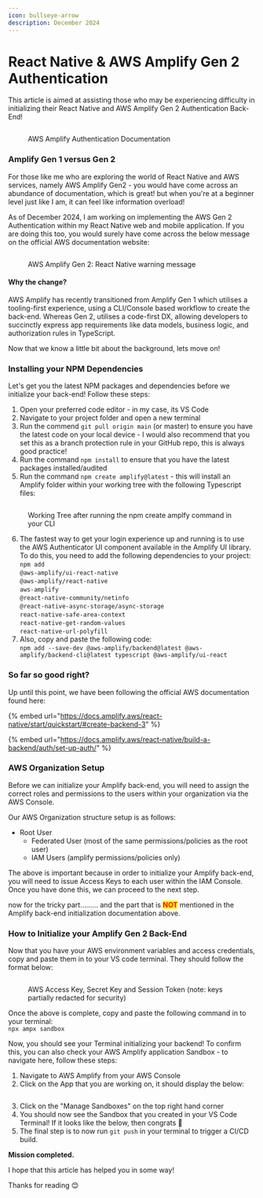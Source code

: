 ```yaml
---
icon: bullseye-arrow
description: December 2024
---
```


# React Native & AWS Amplify Gen 2 Authentication

This article is aimed at assisting those who may be experiencing difficulty in initializing their React Native and AWS Amplify Gen 2 Authentication Back-End!&#x20;

<figure><img src="../.gitbook/assets/Screenshot 2024-12-03 at 4.01.18 pm.png" alt=""><figcaption><p>AWS Amplify Authentication Documentation</p></figcaption></figure>

### Amplify Gen 1 versus Gen 2

For those like me who are exploring the world of React Native and AWS services, namely AWS Amplify Gen2 - you would have come across an abundance of documentation, which is great! but when you're at a beginner level just like I am, it can feel like information overload!

As of December 2024, I am working on implementing the AWS Gen 2 Authentication within my React Native web and mobile application. If you are doing this too, you would surely have come across the below message on the official AWS documentation website:&#x20;

<div data-full-width="false"><figure><img src="../.gitbook/assets/Screenshot 2024-12-03 at 3.59.50 pm.png" alt=""><figcaption><p>AWS Amplify Gen 2: React Native warning message</p></figcaption></figure></div>

#### Why the change?

AWS Amplify has recently transitioned from Amplify Gen 1 which utilises a tooling-first experience, using a CLI/Console based workflow to create the back-end. Whereas Gen 2, utilises a code-first DX, allowing developers to succinctly express app requirements like data models, business logic, and authorization rules in TypeScript.&#x20;

Now that we know a little bit about the background, lets move on!

### Installing your NPM Dependencies

Let's get you the latest NPM packages and dependencies before we initialize your back-end! Follow these steps:

1. Open your preferred code editor - in my case, its VS Code
2. Navigate to your project folder and open a new terminal
3. Run the commend `git pull origin main` (or master) to ensure you have the latest code on your local device - I would also recommend that you set this as a branch protection rule in your GitHub repo, this is always good practice!
4. Run the command `npm install` to ensure that you have the latest packages installed/audited
5. Run the command `npm create amplify@latest` - this will install an Amplify folder within your working tree with the following Typescript files:

<figure><img src="../.gitbook/assets/Screenshot 2024-12-03 at 4.20.47 pm.png" alt=""><figcaption><p>Working Tree after running the npm create amplfy command in your CLI</p></figcaption></figure>

6. The fastest way to get your login experience up and running is to use the AWS Authenticator UI component available in the Amplify UI library. To do this, you need to add the following dependencies to your project:\
   `npm add`\
   `@aws-amplify/ui-react-native`\
   `@aws-amplify/react-native`\
   `aws-amplify`\
   `@react-native-community/netinfo`\
   `@react-native-async-storage/async-storage`\
   `react-native-safe-area-context`\
   `react-native-get-random-values`\
   `react-native-url-polyfill`
7. Also, copy and paste the following code:\
   `npm add --save-dev @aws-amplify/backend@latest @aws-amplify/backend-cli@latest typescript @aws-amplify/ui-react`

### So far so good right?&#x20;

Up until this point, we have been following the official AWS documentation found here:

{% embed url="https://docs.amplify.aws/react-native/start/quickstart/#create-backend-3" %}

{% embed url="https://docs.amplify.aws/react-native/build-a-backend/auth/set-up-auth/" %}

### AWS Organization Setup

Before we can initialize your Amplify back-end, you will need to assign the correct roles and permissions to the users within your organization via the AWS Console.&#x20;

Our AWS Organization structure setup is as follows:

* Root User&#x20;
  * Federated User (most of the same permissions/policies as the root user)
  * IAM Users (amplify permissions/policies only)

The above is important because in order to initialize your Amplify back-end, you will need to issue Access Keys to each user within the IAM Console. Once you have done this, we can proceed to the next step.

now for the tricky part......... and the part that is <mark style="color:red;">**NOT**</mark> mentioned in the Amplify back-end initialization documentation above.

### How to Initialize your Amplify Gen 2 Back-End

Now that you have your AWS environment variables and access credentials, copy and paste them in to your VS code terminal. They should follow the format below:

<figure><img src="../.gitbook/assets/Screenshot 2024-12-03 at 4.56.04 pm.png" alt=""><figcaption><p>AWS Access Key, Secret Key and Session Token (note: keys partially redacted for security)</p></figcaption></figure>

Once the above is complete, copy and paste the following command in to your terminal: \
`npx ampx sandbox`

Now, you should see your Terminal initializing your backend! To confirm this, you can also check your AWS Amplify application Sandbox - to navigate here, follow these steps:

1. Navigate to AWS Amplify from your AWS Console
2. Click on the App that you are working on, it should display the below:

<figure><img src="../.gitbook/assets/Screenshot 2024-12-03 at 5.20.41 pm.png" alt=""><figcaption></figcaption></figure>

3. Click on the "Manage Sandboxes" on the top right hand corner
4. You should now see the Sandbox that you created in your VS Code Terminal! If it looks like the below, then congrats 🎉
5. The final step is to now run `git push` in your terminal to trigger a CI/CD build.

**Mission completed.**



I hope that this article has helped you in some way!&#x20;

Thanks for reading 😊
